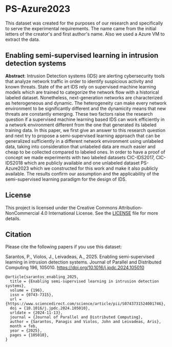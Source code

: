 # PS-Azure2023

This dataset was created for the purposes of our research and specifically to serve the experimental requirements. The name came from the initial letters of the creator's and first author's name. Also we used a Azure VM to extract the data.

## Enabling semi-supervised learning in intrusion detection systems


**Abstract**: Intrusion Detection systems (IDS) are alerting cybersecurity tools that analyze network traffic in order to identify suspicious activity and known threats. State of the art IDS rely on supervised machine learning models which are trained to categorize the network flow with a historical labeled dataset. Nonetheless, next-generation networks are characterized as heterogeneous and dynamic. The heterogeneity can make every network environment to be significantly different and the dynamicity means that new threats are constantly emerging. These two factors raise the research question if a supervised machine learning based IDS can work efficiently in a network environment different from the one that generated its labeled training data. In this paper, we first give an answer to this research question and next try to propose a semi-supervised learning approach that can be generalized sufficiently in a different network environment using unlabeled data, taking into consideration that unlabeled data are much easier and cheap to be collected compared to labeled ones. In order to have a proof of concept we made experiments with two labeled datasets CIC-IDS2017, CIC-IDS2018 which are publicly available and one unlabeled dataset PS-Azure2023 which we constructed for this work and make it also publicly available. The results confirm our assumption and the applicability of the semi-supervised learning paradigm for the design of IDS.

## License

This project is licensed under the Creative Commons Attribution-NonCommercial 4.0 International License. 
See the [LICENSE](LICENSE) file for more details.



## Citation

Please  cite the following papers if you use this dataset:

Sarantos, P., Violos, J., Leivadeas, A., 2025. Enabling semi-supervised learning in intrusion detection systems. Journal of Parallel and Distributed Computing 196, 105010. https://doi.org/10.1016/j.jpdc.2024.105010 


    @article{sarantos_enabling_2025,
      title = {Enabling semi-supervised learning in intrusion detection systems},
      volume = {196},
      issn = {0743-7315},
      url = {https://www.sciencedirect.com/science/article/pii/S0743731524001746},
      doi = {10.1016/j.jpdc.2024.105010},
      urldate = {2024-11-13},
      journal = {Journal of Parallel and Distributed Computing},
      author = {Sarantos, Panagis and Violos, John and Leivadeas, Aris},
      month = feb,
      year = {2025},
      pages = {105010},
    }
